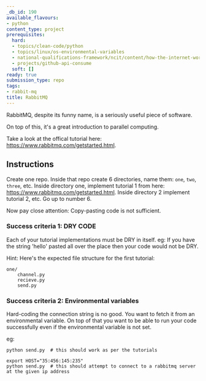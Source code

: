 ```yaml
---
_db_id: 190
available_flavours:
- python
content_type: project
prerequisites:
  hard:
  - topics/clean-code/python
  - topics/linux/os-environmental-variables
  - national-qualifications-framework/ncit/content/how-the-internet-works
  - projects/github-api-consume
  soft: []
ready: true
submission_type: repo
tags:
- rabbit-mq
title: RabbitMQ
---
```


RabbitMQ, despite its funny name, is a seriously useful piece of software.

On top of this, it's a great introduction to parallel computing.

Take a look at the offical tutorial here: https://www.rabbitmq.com/getstarted.html.

## Instructions

Create one repo. Inside that repo create 6 directories, name them: `one`, `two`, `three`, etc.
Inside directory one, implement tutorial 1 from here: https://www.rabbitmq.com/getstarted.html. Inside directory 2 implement tutorial 2, etc. Go up to number 6.

Now pay close attention: Copy-pasting code is not sufficient.

### Success criteria 1: DRY CODE

Each of your tutorial implementations must be DRY in itself. eg: If you have the string 'hello' pasted all over the place then your code would not be DRY.

Hint: Here's the expected file structure for the first tutorial:

```
one/
    channel.py
    recieve.py
    send.py
```

### Success criteria 2: Environmental variables

Hard-coding the connection string is no good. You want to fetch it from an environmental variable.
On top of that you want to be able to run your code successfully even if the environmental variable is not set.

eg:

```
python send.py  # this should work as per the tutorials

export HOST="35:456:145:235"
python send.py  # this should attempt to connect to a rabbitmq server at the given ip address
```